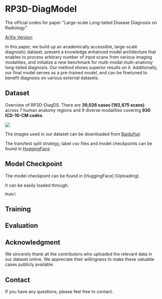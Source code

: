 # RP3D-DiagModel
The official codes for paper "Large-scale Long-tailed Disease Diagnosis on Radiology"

[ArXiv Version](https://arxiv.org/abs/2312.16151)

In this paper, we build up an academically accessible, large-scale diagnostic dataset, present a knowledge enhanced model architecture that enables to process arbitrary number of input scans from various imaging modalities, and initialize a new benchmark for multi-modal multi-anatomy long-tailed diagnosis. Our method shows superior results on it. Additionally, our final model serves as a pre-trained model, and can be finetuned to benefit diagnosis on various external datasets.
## Dataset
Overview of RP3D-DiagDS. There are **39,026 cases (192,675 scans)** across 7 human anatomy regions and 9 diverse modalities covering **930 ICD-10-CM codes**.

<img src="https://github.com/qiaoyu-zheng/RP3D-Diag/blob/main/Images/RP3D-DiagDS.png"/>

The images used in our dataset can be downloaded from [BaiduYun](https://pan.baidu.com/s/1E_uSoCLm5H66a7KkpRfi1g?pwd=urfg)

The train/test split strategy, label csv files and model checkpoints can be found in [HuggingFace](https://huggingface.co/datasets/QiaoyuZheng/RP3D-DiagDS).

## Model Checkpoint
The model checkpoint can be found in [HuggingFace] (Uploading).

It can be easily loaded through:
```
Model
```
## Training

## Evaluation

## Acknowledgment
We sincerely thank all the contributors who uploaded the relevant data in our dataset online. We appreciate their willingness to make these valuable cases publicly available.

## Contact
If you have any questions, please feel free to contact.
